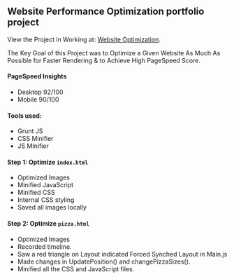 ## Website Performance Optimization portfolio project

View the Project in Working at: [Website Optimization](https://ms10398.github.io/Web-Optimization-P-6/).

The Key Goal of this Project was to Optimize a Given Website As Much As Possible for Faster Rendering & to Achieve High PageSpeed Score.

#### PageSpeed Insights
* Desktop 92/100
* Mobile 90/100


#### Tools used:

* Grunt JS
* CSS Minifier
* JS MInifier


#### Step 1: Optimize `index.html`

* Optimized Images
* Minified JavaScript
* Minified CSS
* Internal CSS styling
* Saved all images locally

#### Step 2: Optimize `pizza.html`

* Optimized Images
* Recorded timeline.
* Saw a red triangle on Layout indicated Forced Synched Layout in Main.js
* Made changes in UpdatePosition() and changePizzaSizes().
* Minified all the CSS and JavaScript files.
